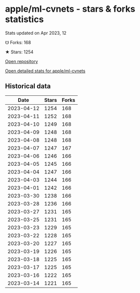 # apple/ml-cvnets - stars & forks statistics

Stats updated on Apr 2023, 12

☋ Forks: 168

★ Stars: 1254

[Open repository](https://github.com/apple/ml-cvnets)

[Open detailed stats for apple/ml-cvnets](https://reviewgithub.com/rep/apple/ml-cvnets)

## Historical data
| Date | Stars | Forks |
|------|-------|-------|
| 2023-04-12 | 1254 | 168 | 
| 2023-04-11 | 1252 | 168 | 
| 2023-04-10 | 1249 | 168 | 
| 2023-04-09 | 1248 | 168 | 
| 2023-04-08 | 1248 | 168 | 
| 2023-04-07 | 1247 | 167 | 
| 2023-04-06 | 1246 | 166 | 
| 2023-04-05 | 1245 | 166 | 
| 2023-04-04 | 1247 | 166 | 
| 2023-04-03 | 1244 | 166 | 
| 2023-04-01 | 1242 | 166 | 
| 2023-03-30 | 1238 | 166 | 
| 2023-03-28 | 1236 | 166 | 
| 2023-03-27 | 1231 | 165 | 
| 2023-03-25 | 1231 | 165 | 
| 2023-03-23 | 1229 | 165 | 
| 2023-03-22 | 1228 | 165 | 
| 2023-03-20 | 1227 | 165 | 
| 2023-03-19 | 1226 | 165 | 
| 2023-03-18 | 1225 | 165 | 
| 2023-03-17 | 1225 | 165 | 
| 2023-03-16 | 1222 | 165 | 
| 2023-03-14 | 1221 | 165 | 

